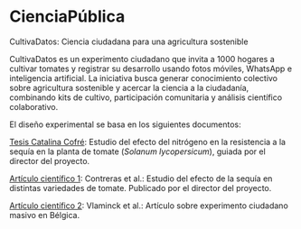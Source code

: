 # CienciaPública

CultivaDatos: Ciencia ciudadana para una agricultura sostenible

CultivaDatos es un experimento ciudadano que invita a 1000 hogares a cultivar tomates y registrar su desarrollo usando fotos móviles, WhatsApp e inteligencia artificial. La iniciativa busca generar conocimiento colectivo sobre agricultura sostenible y acercar la ciencia a la ciudadanía, combinando kits de cultivo, participación comunitaria y análisis científico colaborativo.

El diseño experimental se basa en los siguientes documentos:

[Tesis Catalina Cofré](https://drive.google.com/file/d/1imRBAdSXkJmObP8nmfNlpLvqKnNeeY0H/view?usp=sharing): Estudio del efecto del nitrógeno en la resistencia a la sequía en la planta de tomate (*Solanum lycopersicum*), guiada por el director del proyecto.

[Artículo científico 1](https://drive.google.com/file/d/15M2B-blBWm1vaOwdfGCV0XZYyiEftLXf/view?usp=sharing): Contreras et al.: Estudio del efecto de la sequía en distintas variedades de tomate. Publicado por el director del proyecto.

[Artículo científico 2](https://drive.google.com/file/d/1TuEHTOFQ7LF7PMm67lO8X6OSL-Amywv9/view?usp=sharing): Vlaminck et al.: Artículo sobre experimento ciudadano masivo en Bélgica.


